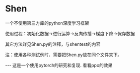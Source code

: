 # Shen
一个不使用第三方库的python深度学习框架

使用过程：初始化数据->进行运算->反向传播->梯度下降->保存数据

其它方法详见Shen.py的注释，与shentest的内容

注：使用各种测试例时，需要把Shen.py放在同个文件夹下。

--- 这是一个使用pytorch的研究和复现. 看看ppo的效果



